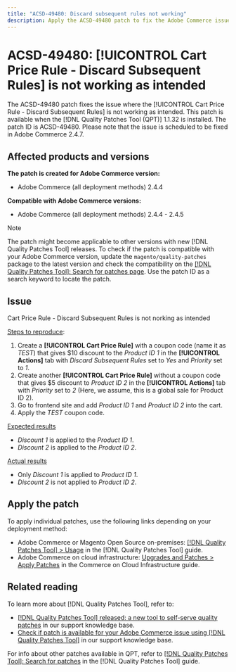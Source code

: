 ```yaml
---
title: "ACSD-49480: Discard subsequent rules not working"
description: Apply the ACSD-49480 patch to fix the Adobe Commerce issue where the [!UICONTROL Cart Price Rule - Discard Subsequent Rules] is not working as intended.
---
```

# ACSD-49480: [!UICONTROL Cart Price Rule - Discard Subsequent Rules] is not working as intended

The ACSD-49480 patch fixes the issue where the [!UICONTROL Cart Price Rule - Discard Subsequent Rules] is not working as intended. This patch is available when the [!DNL Quality Patches Tool (QPT)] 1.1.32 is installed. The patch ID is ACSD-49480. Please note that the issue is scheduled to be fixed in Adobe Commerce 2.4.7.

## Affected products and versions

**The patch is created for Adobe Commerce version:**

* Adobe Commerce (all deployment methods) 2.4.4

**Compatible with Adobe Commerce versions:**

* Adobe Commerce (all deployment methods) 2.4.4 - 2.4.5

>[!NOTE]
>
>The patch might become applicable to other versions with new [!DNL Quality Patches Tool] releases. To check if the patch is compatible with your Adobe Commerce version, update the `magento/quality-patches` package to the latest version and check the compatibility on the [[!DNL Quality Patches Tool]: Search for patches page](https://experienceleague.adobe.com/tools/commerce-quality-patches/index.html). Use the patch ID as a search keyword to locate the patch.

## Issue

Cart Price Rule - Discard Subsequent Rules is not norking as intended

<u>Steps to reproduce</u>:

1. Create a **[!UICONTROL Cart Price Rule]** with a coupon code (name it as *TEST*) that gives $10 discount to the *Product ID 1* in the **[!UICONTROL Actions]** tab with *Discard Subsequent Rules* set to *Yes* and *Priority* set to *1*.
1. Create another **[!UICONTROL Cart Price Rule]** without a coupon code that gives $5 discount to *Product ID 2* in the **[!UICONTROL Actions]** tab with *Priority* set to *2* (Here, we assume, this is a global sale for Product ID 2).
1. Go to frontend site and add *Product ID 1* and *Product ID 2* into the cart.
1. Apply the *TEST* coupon code.

<u>Expected results</u>

* *Discount 1* is applied to the *Product ID 1*.
* *Discount 2* is applied to the *Product ID 2*.

<u>Actual results</u>

* Only *Discount 1* is applied to *Product ID 1*.
* *Discount 2* is not applied to *Product ID 2*.

## Apply the patch

To apply individual patches, use the following links depending on your deployment method:

* Adobe Commerce or Magento Open Source on-premises: [[!DNL Quality Patches Tool] > Usage](https://experienceleague.adobe.com/docs/commerce-operations/tools/quality-patches-tool/usage.html) in the [!DNL Quality Patches Tool] guide.
* Adobe Commerce on cloud infrastructure: [Upgrades and Patches > Apply Patches](https://experienceleague.adobe.com/docs/commerce-cloud-service/user-guide/develop/upgrade/apply-patches.html) in the Commerce on Cloud Infrastructure guide.

## Related reading

To learn more about [!DNL Quality Patches Tool], refer to:

* [[!DNL Quality Patches Tool] released: a new tool to self-serve quality patches](/help/announcements/adobe-commerce-announcements/magento-quality-patches-released-new-tool-to-self-serve-quality-patches.md) in our support knowledge base.
* [Check if patch is available for your Adobe Commerce issue using [!DNL Quality Patches Tool]](/help/support-tools/patches-available-in-qpt-tool/check-patch-for-magento-issue-with-magento-quality-patches.md) in our support knowledge base.

For info about other patches available in QPT, refer to [[!DNL Quality Patches Tool]: Search for patches](https://experienceleague.adobe.com/tools/commerce-quality-patches/index.html) in the [!DNL Quality Patches Tool] guide.